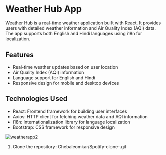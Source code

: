 # Weather Hub App

Weather Hub is a real-time weather application built with React. It provides users with detailed weather information and Air Quality Index (AQI) data. The app supports both English and Hindi languages using i18n for localization.

## Features

- Real-time weather updates based on user location
- Air Quality Index (AQI) information
- Language support for English and Hindi
- Responsive design for mobile and desktop devices

## Technologies Used

- React: Frontend framework for building user interfaces
- Axios: HTTP client for fetching weather data and AQI information
- i18n: Internationalization library for language localization
- Bootstrap: CSS framework for responsive design

![weatherapp2](https://github.com/Chebaleomkar/weather-app/assets/122032936/f4f3ccc0-eeb7-48c1-8f0e-76b99e1c976d)



1. Clone the repository: Chebaleomkar/Spotify-clone-.git
